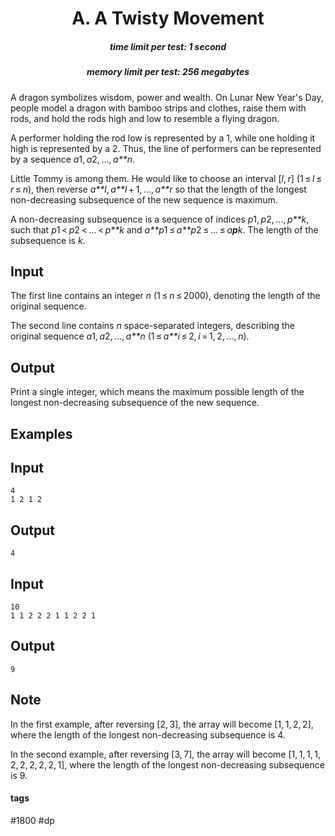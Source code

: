 <h1 style='text-align: center;'> A. A Twisty Movement</h1>

<h5 style='text-align: center;'>time limit per test: 1 second</h5>
<h5 style='text-align: center;'>memory limit per test: 256 megabytes</h5>

A dragon symbolizes wisdom, power and wealth. On Lunar New Year's Day, people model a dragon with bamboo strips and clothes, raise them with rods, and hold the rods high and low to resemble a flying dragon.

A performer holding the rod low is represented by a 1, while one holding it high is represented by a 2. Thus, the line of performers can be represented by a sequence *a*1, *a*2, ..., *a**n*.

Little Tommy is among them. He would like to choose an interval [*l*, *r*] (1 ≤ *l* ≤ *r* ≤ *n*), then reverse *a**l*, *a**l* + 1, ..., *a**r* so that the length of the longest non-decreasing subsequence of the new sequence is maximum.

A non-decreasing subsequence is a sequence of indices *p*1, *p*2, ..., *p**k*, such that *p*1 < *p*2 < ... < *p**k* and *a**p*1 ≤ *a**p*2 ≤ ... ≤ *a**p**k*. The length of the subsequence is *k*.

## Input

The first line contains an integer *n* (1 ≤ *n* ≤ 2000), denoting the length of the original sequence.

The second line contains *n* space-separated integers, describing the original sequence *a*1, *a*2, ..., *a**n* (1 ≤ *a**i* ≤ 2, *i* = 1, 2, ..., *n*).

## Output

Print a single integer, which means the maximum possible length of the longest non-decreasing subsequence of the new sequence.

## Examples

## Input


```
4  
1 2 1 2  

```
## Output


```
4  

```
## Input


```
10  
1 1 2 2 2 1 1 2 2 1  

```
## Output


```
9  

```
## Note

In the first example, after reversing [2, 3], the array will become [1, 1, 2, 2], where the length of the longest non-decreasing subsequence is 4.

In the second example, after reversing [3, 7], the array will become [1, 1, 1, 1, 2, 2, 2, 2, 2, 1], where the length of the longest non-decreasing subsequence is 9.



#### tags 

#1800 #dp 